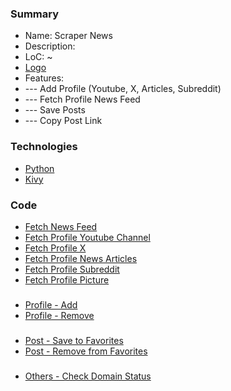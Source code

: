 ### Summary
- Name: Scraper News
- Description: 
- LoC: ~
- [Logo]()
- Features:
- \--- Add Profile (Youtube, X, Articles, Subreddit)
- \--- Fetch Profile News Feed
- \--- Save Posts
- \--- Copy Post Link

### Technologies
- [Python](https://www.python.org)
- [Kivy](https://kivy.org)

### Code
- [Fetch News Feed]()
- [Fetch Profile Youtube Channel]()
- [Fetch Profile X]()
- [Fetch Profile News Articles]()
- [Fetch Profile Subreddit]()
- [Fetch Profile Picture]()
###
- [Profile - Add]()
- [Profile - Remove]()
###
- [Post - Save to Favorites]()
- [Post - Remove from Favorites]()
###
- [Others - Check Domain Status]()
